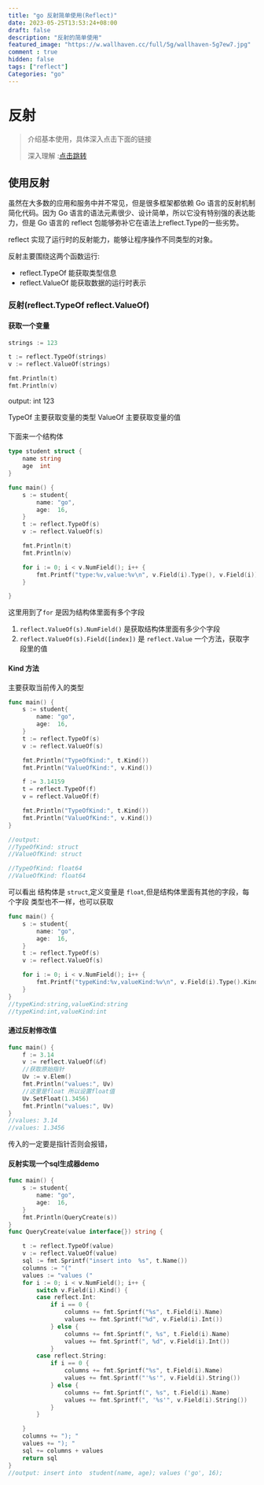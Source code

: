 ```yaml
---
title: "go 反射简单使用(Reflect)"
date: 2023-05-25T13:53:24+08:00
draft: false
description: "反射的简单使用"
featured_image: "https://w.wallhaven.cc/full/5g/wallhaven-5g7ew7.jpg"
comment : true
hidden: false
tags: ["reflect"]
Categories: "go"
---
```


# 反射

> 介绍基本使用，具体深入点击下面的链接
>
> 深入理解 :[点击跳转](https://draveness.me/golang/docs/part2-foundation/ch04-basic/golang-reflect/)
## 使用反射


虽然在大多数的应用和服务中并不常见，但是很多框架都依赖 Go 语言的反射机制简化代码。因为 Go 语言的语法元素很少、设计简单，所以它没有特别强的表达能力，但是 Go 语言的 reflect 包能够弥补它在语法上reflect.Type的一些劣势。

reflect 实现了运行时的反射能力，能够让程序操作不同类型的对象。

反射主要围绕这两个函数运行:
- reflect.TypeOf 能获取类型信息
- reflect.ValueOf 能获取数据的运行时表示

### 反射(reflect.TypeOf reflect.ValueOf)

#### 获取一个变量
~~~go
strings := 123

t := reflect.TypeOf(strings)
v := reflect.ValueOf(strings)

fmt.Println(t)
fmt.Println(v)
~~~
output: int 123

TypeOf 主要获取变量的类型
ValueOf 主要获取变量的值


####
下面来一个结构体

~~~go
type student struct {
	name string
	age  int
}

func main() {
	s := student{
		name: "go",
		age:  16,
	}
	t := reflect.TypeOf(s)
	v := reflect.ValueOf(s)

	fmt.Println(t)
	fmt.Println(v)

	for i := 0; i < v.NumField(); i++ {
		fmt.Printf("type:%v,value:%v\n", v.Field(i).Type(), v.Field(i))
	}

}
~~~

这里用到了`for`  是因为结构体里面有多个字段
1. `reflect.ValueOf(s).NumField()` 是获取结构体里面有多少个字段
2. `reflect.ValueOf(s).Field([index])` 是 `reflect.Value` 一个方法，获取字段里的值


#### Kind  方法

主要获取当前传入的类型

~~~go
func main() {
	s := student{
		name: "go",
		age:  16,
	}
	t := reflect.TypeOf(s)
	v := reflect.ValueOf(s)

	fmt.Println("TypeOfKind:", t.Kind())
	fmt.Println("ValueOfKind:", v.Kind())

	f := 3.14159
	t = reflect.TypeOf(f)
	v = reflect.ValueOf(f)

	fmt.Println("TypeOfKind:", t.Kind())
	fmt.Println("ValueOfKind:", v.Kind())
}

//output:
//TypeOfKind: struct
//ValueOfKind: struct

//TypeOfKind: float64
//ValueOfKind: float64
~~~
可以看出 结构体是 `struct`,定义变量是 `float`,但是结构体里面有其他的字段，每个字段 类型也不一样，也可以获取

~~~go
func main() {
	s := student{
		name: "go",
		age:  16,
	}
	t := reflect.TypeOf(s)
	v := reflect.ValueOf(s)

	for i := 0; i < v.NumField(); i++ {
		fmt.Printf("typeKind:%v,valueKind:%v\n", v.Field(i).Type().Kind(), v.Field(i).Kind())
	}
}
//typeKind:string,valueKind:string
//typeKind:int,valueKind:int
~~~

#### 通过反射修改值

~~~go
func main() {
	f := 3.14
	v := reflect.ValueOf(&f)
    //获取原始指针
	Uv := v.Elem()
	fmt.Println("values:", Uv)
    //这里是float 所以设置float值
	Uv.SetFloat(1.3456)
	fmt.Println("values:", Uv)
}
//values: 3.14
//values: 1.3456
~~~
传入的一定要是指针否则会报错，


#### 反射实现一个sql生成器demo

~~~go
func main() {
	s := student{
		name: "go",
		age:  16,
	}
	fmt.Println(QueryCreate(s))
}
func QueryCreate(value interface{}) string {

	t := reflect.TypeOf(value)
	v := reflect.ValueOf(value)
	sql := fmt.Sprintf("insert into  %s", t.Name())
	columns := "("
	values := "values ("
	for i := 0; i < v.NumField(); i++ {
		switch v.Field(i).Kind() {
		case reflect.Int:
			if i == 0 {
				columns += fmt.Sprintf("%s", t.Field(i).Name)
				values += fmt.Sprintf("%d", v.Field(i).Int())
			} else {
				columns += fmt.Sprintf(", %s", t.Field(i).Name)
				values += fmt.Sprintf(", %d", v.Field(i).Int())
			}
		case reflect.String:
			if i == 0 {
				columns += fmt.Sprintf("%s", t.Field(i).Name)
				values += fmt.Sprintf("'%s'", v.Field(i).String())
			} else {
				columns += fmt.Sprintf(", %s", t.Field(i).Name)
				values += fmt.Sprintf(", '%s'", v.Field(i).String())
			}
		}

	}
	columns += "); "
	values += "); "
	sql += columns + values
	return sql
}
//output: insert into  student(name, age); values ('go', 16);
~~~